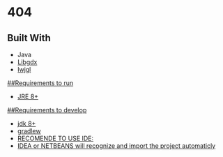 # 404

## Built With 
<ul>
    <li>Java</li>
    <li><a href="https://libgdx.com/">Libgdx</li>
    <li><a href="https://www.lwjgl.org/">lwjgl</li>
</ul>

##Requirements to run
<ul>
    <li>JRE 8+</li>
</ul>


##Requirements to develop
<ul>
    <li>jdk 8+</li>
    <li>gradlew</li>
    <li>RECOMENDE TO USE IDE:</li>
    <li>IDEA or NETBEANS will recognize and import the project automaticly</li>
</ul>
